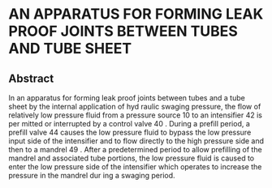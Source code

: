 # AN APPARATUS FOR FORMING LEAK PROOF JOINTS BETWEEN TUBES AND TUBE SHEET

## Abstract
In an apparatus for forming leak proof joints between tubes and a tube sheet by the internal application of hyd raulic swaging pressure, the flow of relatively low pressure fluid from a pressure source 10 to an intensifier 42 is per mitted or interrupted by a control valve 40 . During a prefill period, a prefill valve 44 causes the low pressure fluid to bypass the low pressure input side of the intensifier and to flow directly to the high pressure side and then to a mandrel 49 . After a predetermined period to allow prefilling of the mandrel and associated tube portions, the low pressure fluid is caused to enter the low pressure side of the intensifier which operates to increase the pressure in the mandrel dur ing a swaging period.